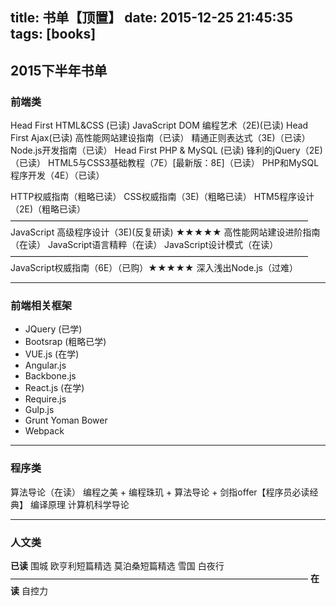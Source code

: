 title: 书单【顶置】
date: 2015-12-25 21:45:35
tags: [books]
---
## 2015下半年书单

### 前端类
Head First HTML&CSS (已读)
JavaScript DOM 编程艺术（2E)(已读)
Head First Ajax(已读)
高性能网站建设指南（已读）
精通正则表达式（3E)（已读）
Node.js开发指南（已读）
Head First PHP & MySQL (已读)
锋利的jQuery（2E)（已读）
HTML5与CSS3基础教程（7E）[最新版：8E]（已读）
PHP和MySQL程序开发（4E）（已读）

HTTP权威指南（粗略已读）
CSS权威指南（3E)（粗略已读）
HTM5程序设计（2E)（粗略已读）
——————————————————————————————————
JavaScript 高级程序设计（3E)(反复研读) ★★★★★
高性能网站建设进阶指南（在读）
JavaScript语言精粹（在读）
JavaScript设计模式（在读）
——————————————————————————————————
JavaScript权威指南（6E）（已购）★★★★★
深入浅出Node.js（过难）
***
### 前端相关框架
+ JQuery (已学)
+ Bootsrap (粗略已学)
+ VUE.js (在学)
+ Angular.js
+ Backbone.js
+ React.js (在学)
+ Require.js
+ Gulp.js
+ Grunt Yoman Bower
+ Webpack
***
### 程序类
算法导论（在读）
编程之美 + 编程珠玑 + 算法导论 + 剑指offer【程序员必读经典】
编译原理
计算机科学导论

***

### 人文类
**已读**
围城
欧亨利短篇精选
莫泊桑短篇精选
雪国
白夜行
——————————————————————————————————
**在读**
自控力



